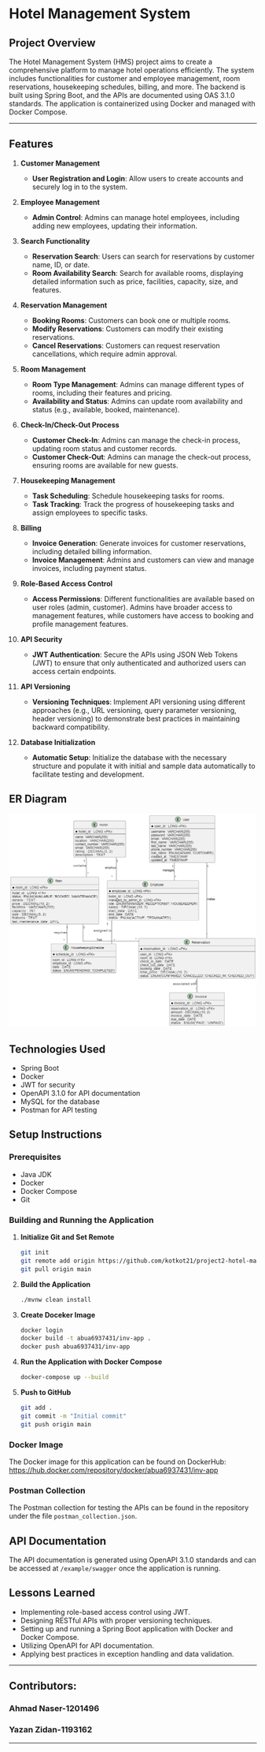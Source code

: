 # Hotel Management System



## Project Overview
The Hotel Management System (HMS) project aims to create a comprehensive platform to manage hotel operations efficiently. The system includes functionalities for customer and employee management, room reservations, housekeeping schedules, billing, and more. The backend is built using Spring Boot, and the APIs are documented using OAS 3.1.0 standards. The application is containerized using Docker and managed with Docker Compose.

---

## Features

1. **Customer Management**
    - **User Registration and Login**: Allow users to create accounts and securely log in to the system.

2. **Employee Management**
    - **Admin Control**: Admins can manage hotel employees, including adding new employees, updating their information.
   
3. **Search Functionality**
    - **Reservation Search**: Users can search for reservations by customer name, ID, or date.
    - **Room Availability Search**: Search for available rooms, displaying detailed information such as price, facilities, capacity, size, and features.

4. **Reservation Management**
    - **Booking Rooms**: Customers can book one or multiple rooms.
    - **Modify Reservations**: Customers can modify their existing reservations.
    - **Cancel Reservations**: Customers can request reservation cancellations, which require admin approval.

5. **Room Management**
    - **Room Type Management**: Admins can manage different types of rooms, including their features and pricing.
    - **Availability and Status**: Admins can update room availability and status (e.g., available, booked, maintenance).

6. **Check-In/Check-Out Process**
    - **Customer Check-In**: Admins can manage the check-in process, updating room status and customer records.
    - **Customer Check-Out**: Admins can manage the check-out process, ensuring rooms are available for new guests.

7. **Housekeeping Management**
    - **Task Scheduling**: Schedule housekeeping tasks for rooms.
    - **Task Tracking**: Track the progress of housekeeping tasks and assign employees to specific tasks.

8. **Billing**
    - **Invoice Generation**: Generate invoices for customer reservations, including detailed billing information.
    - **Invoice Management**: Admins and customers can view and manage invoices, including payment status.

9. **Role-Based Access Control**
    - **Access Permissions**: Different functionalities are available based on user roles (admin, customer). Admins have broader access to management features, while customers have access to booking and profile management features.

10. **API Security**
    - **JWT Authentication**: Secure the APIs using JSON Web Tokens (JWT) to ensure that only authenticated and authorized users can access certain endpoints.

11. **API Versioning**
    - **Versioning Techniques**: Implement API versioning using different approaches (e.g., URL versioning, query parameter versioning, header versioning) to demonstrate best practices in maintaining backward compatibility.

12. **Database Initialization**
    - **Automatic Setup**: Initialize the database with the necessary structure and populate it with initial and sample data automatically to facilitate testing and development.


## ER Diagram
![img.png](img.png)


## Technologies Used

- Spring Boot
- Docker
- JWT for security
- OpenAPI 3.1.0 for API documentation
- MySQL for the database
- Postman for API testing

## Setup Instructions

### Prerequisites

- Java JDK
- Docker
- Docker Compose
- Git

### Building and Running the Application

1. **Initialize Git and Set Remote**

    ```bash
    git init
    git remote add origin https://github.com/kotkot21/project2-hotel-management-system.git
    git pull origin main
    ```
2. **Build the Application**

    ```bash
    ./mvnw clean install
    ```
4. **Create Doceker Image**

    ```bash
   docker login
   docker build -t abua6937431/inv-app .
   docker push abua6937431/inv-app
    ```

5. **Run the Application with Docker Compose**

    ```bash
    docker-compose up --build
    ```

6. **Push to GitHub**

    ```bash
    git add .
    git commit -m "Initial commit"
    git push origin main
    ```

### Docker Image

The Docker image for this application can be found on DockerHub: https://hub.docker.com/repository/docker/abua6937431/inv-app

### Postman Collection

The Postman collection for testing the APIs can be found in the repository under the file `postman_collection.json`.

## API Documentation

The API documentation is generated using OpenAPI 3.1.0 standards and can be accessed at `/example/swagger` once the application is running.

## Lessons Learned

- Implementing role-based access control using JWT.
- Designing RESTful APIs with proper versioning techniques.
- Setting up and running a Spring Boot application with Docker and Docker Compose.
- Utilizing OpenAPI for API documentation.
- Applying best practices in exception handling and data validation.

---

## Contributors:

### Ahmad Naser-1201496
### Yazan Zidan-1193162

---